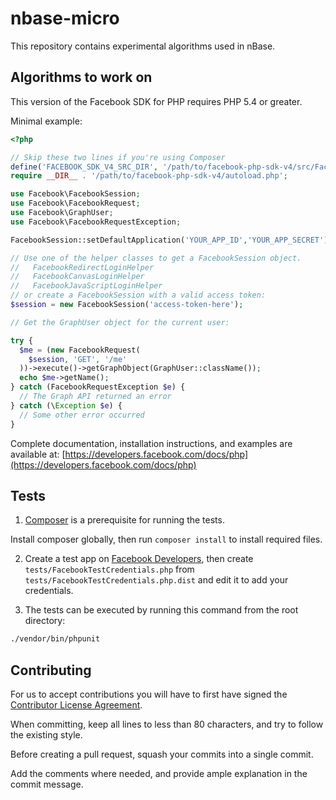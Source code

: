 nbase-micro
====================
This repository contains experimental algorithms used in nBase.

Algorithms to work on
-----

This version of the Facebook SDK for PHP requires PHP 5.4 or greater.

Minimal example:

```php
<?php

// Skip these two lines if you're using Composer
define('FACEBOOK_SDK_V4_SRC_DIR', '/path/to/facebook-php-sdk-v4/src/Facebook/');
require __DIR__ . '/path/to/facebook-php-sdk-v4/autoload.php';

use Facebook\FacebookSession;
use Facebook\FacebookRequest;
use Facebook\GraphUser;
use Facebook\FacebookRequestException;

FacebookSession::setDefaultApplication('YOUR_APP_ID','YOUR_APP_SECRET');

// Use one of the helper classes to get a FacebookSession object.
//   FacebookRedirectLoginHelper
//   FacebookCanvasLoginHelper
//   FacebookJavaScriptLoginHelper
// or create a FacebookSession with a valid access token:
$session = new FacebookSession('access-token-here');

// Get the GraphUser object for the current user:

try {
  $me = (new FacebookRequest(
    $session, 'GET', '/me'
  ))->execute()->getGraphObject(GraphUser::className());
  echo $me->getName();
} catch (FacebookRequestException $e) {
  // The Graph API returned an error
} catch (\Exception $e) {
  // Some other error occurred
}

```

Complete documentation, installation instructions, and examples are available at:
[https://developers.facebook.com/docs/php](https://developers.facebook.com/docs/php)


Tests
-----

1) [Composer](https://getcomposer.org/) is a prerequisite for running the tests.

Install composer globally, then run `composer install` to install required files.

2) Create a test app on [Facebook Developers](https://developers.facebook.com), then
create `tests/FacebookTestCredentials.php` from `tests/FacebookTestCredentials.php.dist`
and edit it to add your credentials.

3) The tests can be executed by running this command from the root directory:

```bash
./vendor/bin/phpunit
```


Contributing
------------

For us to accept contributions you will have to first have signed the
[Contributor License Agreement](https://developers.facebook.com/opensource/cla).

When committing, keep all lines to less than 80 characters, and try to
follow the existing style.

Before creating a pull request, squash your commits into a single commit.

Add the comments where needed, and provide ample explanation in the
commit message.
